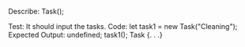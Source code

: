 Describe: Task();

Test: It should input the tasks.
Code:  let task1 = new Task("Cleaning");
Expected Output: undefined;
                 task1();
                 Task {. . .}

            

